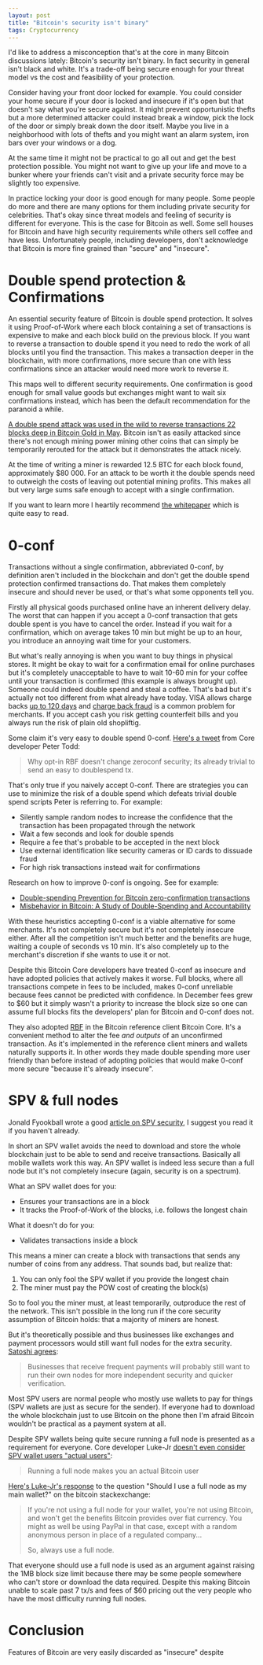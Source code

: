 ```yaml
---
layout: post
title: "Bitcoin's security isn't binary"
tags: Cryptocurrency
---
```


I'd like to address a misconception that's at the core in many Bitcoin discussions lately: Bitcoin's security isn't binary. In fact security in general isn't black and white. It's a trade-off being secure enough for your threat model vs the cost and feasibility of your protection.

Consider having your front door locked for example. You could consider your home secure if your door is locked and insecure if it's open but that doesn't say what you're secure against. It might prevent opportunistic thefts but a more determined attacker could instead break a window, pick the lock of the door or simply break down the door itself. Maybe you live in a neighborhood with lots of thefts and you might want an alarm system, iron bars over your windows or a dog.

At the same time it might not be practical to go all out and get the best protection possible. You might not want to give up your life and move to a bunker where your friends can't visit and a private security force may be slightly too expensive.

In practice locking your door is good enough for many people. Some people do more and there are many options for them including private security for celebrities. That's okay since threat models and feeling of security is different for everyone. This is the case for Bitcoin as well. Some sell houses for Bitcoin and have high security requirements while others sell coffee and have less. Unfortunately people, including developers, don't acknowledge that Bitcoin is more fine grained than "secure" and "insecure".


# Double spend protection & Confirmations

An essential security feature of Bitcoin is double spend protection. It solves it using Proof-of-Work where each block containing a set of transactions is expensive to make and each block build on the previous block. If you want to reverse a transaction to double spend it you need to redo the work of all blocks until you find the transaction. This makes a transaction deeper in the blockchain, with more confirmations, more secure than one with less confirmations since an attacker would need more work to reverse it.

This maps well to different security requirements. One confirmation is good enough for small value goods but exchanges might want to wait six confirmations instead, which has been the default recommendation for the paranoid a while.

[A double spend attack was used in the wild to reverse transactions 22 blocks deep in Bitcoin Gold in May][btg-51]. Bitcoin isn't as easily attacked since there's not enough mining power mining other coins that can simply be temporarily rerouted for the attack but it demonstrates the attack nicely.

At the time of writing a miner is rewarded 12.5 BTC for each block found, approximately $80 000. For an attack to be worth it the double spends need to outweigh the costs of leaving out potential mining profits. This makes all but very large sums safe enough to accept with a single confirmation.

If you want to learn more I heartily recommend [the whitepaper][whitepaper] which is quite easy to read.


# 0-conf

Transactions without a single confirmation, abbreviated 0-conf, by definition aren't included in the blockchain and don't get the double spend protection confirmed transactions do. That makes them completely insecure and should never be used, or that's what some opponents tell you.

Firstly all physical goods purchased online have an inherent delivery delay. The worst that can happen if you accept a 0-conf transaction that gets double spent is you have to cancel the order. Instead if you wait for a confirmation, which on average takes 10 min but might be up to an hour, you introduce an annoying wait time for your customers.

But what's really annoying is when you want to buy things in physical stores. It might be okay to wait for a confirmation email for online purchases but it's completely unacceptable to have to wait 10-60 min for your coffee until your transaction is confirmed (this example is always brought up). Someone could indeed double spend and steal a coffee. That's bad but it's actually not too different from what already have today. VISA allows charge backs [up to 120 days][chargeback-time] and [charge back fraud][] is a common problem for merchants. If you accept cash you risk getting counterfeit bills and you always run the risk of plain old shopliftig.

Some claim it's very easy to double spend 0-conf. [Here's a tweet][todd-rbf] from Core developer Peter Todd:

> Why opt-in RBF doesn't change zeroconf security; its already trivial to send an easy to doublespend tx.

That's only true if you naively accept 0-conf. There are strategies you can use to minimize the risk of a double spend which defeats trivial double spend scripts Peter is referring to. For example:

* Silently sample random nodes to increase the confidence that the transaction has been propagated through the network
* Wait a few seconds and look for double spends
* Require a fee that's probable to be accepted in the next block
* Use external identification like security cameras or ID cards to dissuade fraud
* For high risk transactions instead wait for confirmations

Research on how to improve 0-conf is ongoing. See for example:

* [Double-spending Prevention for Bitcoin zero-confirmation transactions](http://users.encs.concordia.ca/~clark/biblio/bitcoin/Karame%202015.pdf)  
* [Misbehavior in Bitcoin: A Study of Double-Spending and Accountability](https://eprint.iacr.org/2017/394.pdf)

With these heuristics accepting 0-conf is a viable alternative for some merchants. It's not completely secure but it's not completely insecure either. After all the competition isn't much better and the benefits are huge, waiting a couple of seconds vs 10 min. It's also completely up to the merchant's discretion if she wants to use it or not.

Despite this Bitcoin Core developers have treated 0-conf as insecure and have adopted policies that actively makes it worse. Full blocks, where all transactions compete in fees to be included, makes 0-conf unreliable because fees cannot be predicted with confidence. In December fees grew to $60 but it simply wasn't a priority to increase the block size so one can assume full blocks fits the developers' plan for Bitcoin and 0-conf does not.

They also adopted [RBF][] in the Bitcoin reference client Bitcoin Core. It's a convenient method to alter the fee *and outputs* of an unconfirmed transaction. As it's implemented in the reference client miners and wallets naturally supports it. In other words they made double spending more user friendly than before instead of adopting policies that would make 0-conf more secure "because it's already insecure".

# SPV & full nodes

Jonald Fyookball wrote a good [article on SPV security][SPVsecurity], I suggest you read it if you haven't already.

In short an SPV wallet avoids the need to download and store the whole blockchain just to be able to send and receive transactions. Basically all mobile wallets work this way. An SPV wallet is indeed less secure than a full node but it's not completely insecure (again, security is on a spectrum).

What an SPV wallet does for you:

* Ensures your transactions are in a block
* It tracks the Proof-of-Work of the blocks, i.e. follows the longest chain

What it doesn't do for you:

* Validates transactions inside a block

This means a miner can create a block with transactions that sends any number of coins from any address. That sounds bad, but realize that:

1. You can only fool the SPV wallet if you provide the longest chain
2. The miner must pay the POW cost of creating the block(s)

So to fool you the miner must, at least temporarily, outproduce the rest of the network. This isn't possible in the long run if the core security assumption of Bitcoin holds: that a majority of miners are honest.

But it's theoretically possible and thus businesses like exchanges and payment processors would still want full nodes for the extra security. [Satoshi agrees][whitepaper]:

> Businesses that receive frequent payments will probably still want to
run their own nodes for more independent security and quicker verification.

Most SPV users are normal people who mostly use wallets to pay for things (SPV wallets are just as secure for the sender). If everyone had to download the whole blockchain just to use Bitcoin on the phone then I'm afraid Bitcoin wouldn't be practical as a payment system at all.

Despite SPV wallets being quite secure running a full node is presented as a requirement for everyone. Core developer Luke-Jr [doesn't even consider SPV wallet users "actual users"][luke-actualuser]:

> Running a full node makes you an actual Bitcoin user

[Here's Luke-Jr's response][luke-stackexchange] to the question "Should I use a full node as my main wallet?" on the bitcoin stackexchange:

> If you're not using a full node for your wallet, you're not using Bitcoin, and won't get the benefits Bitcoin provides over fiat currency. You might as well be using PayPal in that case, except with a random anonymous person in place of a regulated company...
>
> So, always use a full node.

That everyone should use a full node is used as an argument against raising the 1MB block size limit because there may be some people somewhere who can't store or download the data required. Despite this making Bitcoin unable to scale past 7 tx/s and fees of $60 pricing out the very people who have the most difficulty running full nodes.

# Conclusion



Features of Bitcoin are very easily discarded as "insecure" despite

[btg-51]: https://www.trustnodes.com/2018/05/24/bitcoin-gold-51-attacked-18-million-stolen-double-spends "Bitcoin Gold 51% Attacked, $18 Million Stolen Through Double Spends"
[todd-rbf]: https://twitter.com/peterktodd/status/686365181241212928 "Peter Todd on Twitter: its already trivial to send an easy to doublespend tx"
[chargeback-time]: https://chargeback.com/visa-chargeback-time-limits/ "Visa Chargeback Time Limits"
[charge back fraud]: https://en.wikipedia.org/wiki/Chargeback_fraud "Chargeback fraud"
[0-conf doublespend]: https://eprint.iacr.org/2017/394.pdf "Double-spending Prevention for Bitcoin zero-confirmation transactions"
[RBF]: https://bitcoin.stackexchange.com/questions/10733/what-is-replace-by-fee "What is Replace By Fee"
[whitepaper]: https://bitcoin.com/bitcoin.pdf "Bitcoin: A Peer-to-Peer Electronic Cash System"
[luke-actualuser]: https://www.reddit.com/r/Bitcoin/comments/5ant54/questions_about_running_a_full_node/d9i1zyt/
[luke-stackexchange]: https://bitcoin.stackexchange.com/questions/52148/should-i-use-a-full-node-as-my-main-wallet
[SPVsecurity]: https://medium.com/@jonaldfyookball/why-every-bitcoin-user-should-understand-spv-security-520d1d45e0b9

